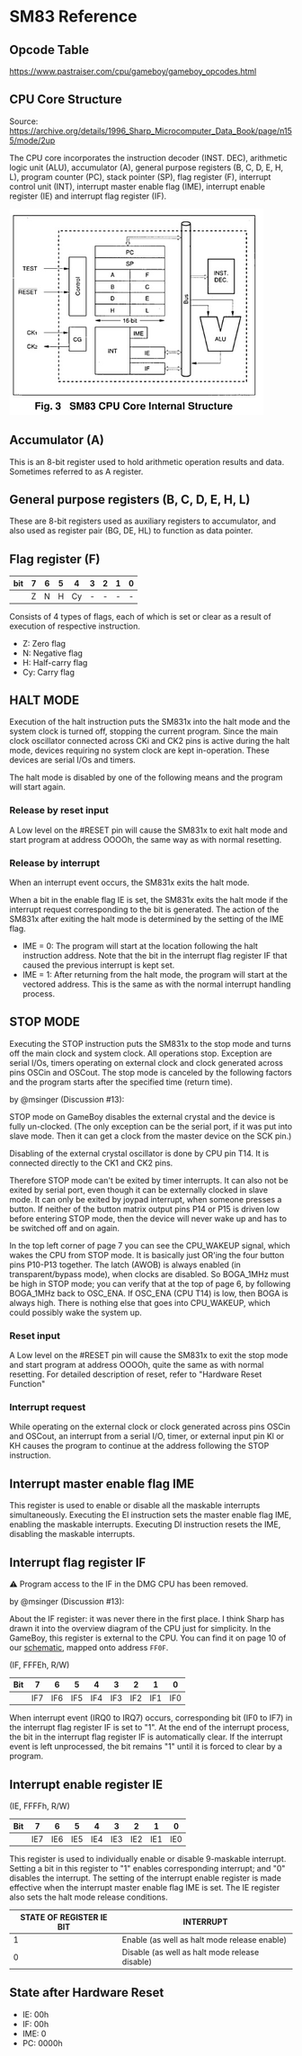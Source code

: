 # SM83 Reference

## Opcode Table

https://www.pastraiser.com/cpu/gameboy/gameboy_opcodes.html

## CPU Core Structure

Source: https://archive.org/details/1996_Sharp_Microcomputer_Data_Book/page/n155/mode/2up

The CPU core incorporates the instruction decoder (INST. DEC), arithmetic logic unit (ALU), accumulator (A), general purpose registers (B, C, D, E, H, L), program counter (PC), stack pointer (SP), flag register (F), interrupt control unit (INT), interrupt master enable flag (IME), interrupt enable register (IE) and interrupt flag register (IF).

![sm83_core_struct](/imgstore/sm83_core_struct.jpg)

## Accumulator (A)

This is an 8-bit register used to hold arithmetic operation results and data. Sometimes referred to as A register.

## General purpose registers (B, C, D, E, H, L)

These are 8-bit registers used as auxiliary registers to accumulator, and also used as register pair (BG, DE, HL) to function as data pointer.

## Flag register (F)

|bit|7|6|5|4|3|2|1|0|
|---|---|---|---|---|---|---|---|---|
| |Z|N|H|Cy|-|-|-|-|

Consists of 4 types of flags, each of which is set or clear as a result of execution of respective instruction.

- Z: Zero flag
- N: Negative flag
- H: Half-carry flag
- Cy: Carry flag

## HALT MODE

Execution of the halt instruction puts the SM831x into the halt mode and the system clock is turned off, stopping the current program. Since the main clock oscillator connected across CKi and CK2 pins is active during the halt mode, devices requiring no system clock are kept in-operation. These devices are serial I/Os and timers.

The halt mode is disabled by one of the following means and the program will start again.

### Release by reset input

A Low level on the #RESET pin will cause the SM831x to exit halt mode and start program at address OOOOh, the same way as with normal resetting.

### Release by interrupt

When an interrupt event occurs, the SM831x exits the halt mode.

When a bit in the enable flag IE is set, the SM831x exits the halt mode if the interrupt request corresponding to the bit is generated. The action of the SM831x after exiting the halt mode is determined by the setting of the IME flag.

- IME = 0: The program will start at the location following the halt instruction address. Note that the bit in the interrupt flag register IF that caused the previous interrupt is kept set.
- IME = 1: After returning from the halt mode, the program will start at the vectored address. This is the same as with the normal interrupt handling process.

## STOP MODE

Executing the STOP instruction puts the SM831x to the stop mode and turns off the main clock and system clock. All operations stop. Exception are serial l/Os, timers operating on external clock and clock generated across pins OSCin and OSCout. The stop mode is canceled by the following factors and the program starts after the specified time (return time).

by @msinger (Discussion #13):

STOP mode on GameBoy disables the external crystal and the device is fully un-clocked. (The only exception can be the serial port, if it was put into slave mode. Then it can get a clock from the master device on the SCK pin.)

Disabling of the external crystal oscillator is done by CPU pin T14. It is connected directly to the CK1 and CK2 pins.

Therefore STOP mode can't be exited by timer interrupts. It can also not be exited by serial port, even though it can be externally clocked in slave mode. It can only be exited by joypad interrupt, when someone presses a button.
If neither of the button matrix output pins P14 or P15 is driven low before entering STOP mode, then the device will never wake up and has to be switched off and on again.

In the top left corner of page 7 you can see the CPU_WAKEUP signal, which wakes the CPU from STOP mode. It is basically just OR'ing the four button pins P10-P13 together. The latch (AWOB) is always enabled (in transparent/bypass mode), when clocks are disabled. So BOGA_1MHz must be high in STOP mode; you can verify that at the top of page 6, by following BOGA_1MHz back to OSC_ENA. If OSC_ENA (CPU T14) is low, then BOGA is always high. There is nothing else that goes into CPU_WAKEUP, which could possibly wake the system up.

### Reset input

A Low level on the #RESET pin will cause the SM831x to exit the stop mode and start program at address OOOOh, quite the same as with normal resetting. For detailed description of reset, refer to "Hardware Reset Function"

### Interrupt request

While operating on the external clock or clock generated across pins OSCin and OSCout, an interrupt from a serial I/O, timer, or external input pin Kl or KH causes the program to continue at the address following the STOP instruction.

## Interrupt master enable flag IME

This register is used to enable or disable all the maskable interrupts simultaneously. Executing the El instruction sets the master enable flag IME, enabling the maskable interrupts. Executing Dl instruction resets the IME, disabling the maskable interrupts.

## Interrupt flag register IF

:warning: Program access to the IF in the DMG CPU has been removed.

by @msinger (Discussion #13):

About the IF register: it was never there in the first place. I think Sharp has drawn it into the overview diagram of the CPU just for simplicity. In the GameBoy, this register is external to the CPU. You can find it on page 10 of our [schematic](http://iceboy.a-singer.de/doc/dmg_cpu_b_sch.pdf), mapped onto address `FF0F`.

(IF, FFFEh, R/W)

|Bit|7|6|5|4|3|2|1|0|
|---|---|---|---|---|---|---|---|---|
| |IF7|IF6|IF5|IF4|IF3|IF2|IF1|IF0|

When interrupt event (IRQ0 to IRQ7) occurs, corresponding bit (IF0 to IF7) in the interrupt flag register IF is set to "1". At the end of the interrupt process, the bit in the interrupt flag register IF is automatically clear. If the interrupt event is left unprocessed, the bit remains "1" until it is forced to clear by a program.

## Interrupt enable register IE

(IE, FFFFh, R/W)

|Bit|7|6|5|4|3|2|1|0|
|---|---|---|---|---|---|---|---|---|
| |IE7|IE6|IE5|IE4|IE3|IE2|IE1|IE0|

This register is used to individually enable or disable 9-maskable interrupt. Setting a bit in this register to "1" enables corresponding interrupt; and "0" disables the interrupt. The setting of the interrupt enable register is made effective when the interrupt master enable flag IME is set. The IE register also sets the halt mode release conditions.

|STATE OF REGISTER IE BIT|INTERRUPT|
|---|---|
|1|Enable (as well as halt mode release enable)|
|0|Disable (as well as halt mode release disable)|

## State after Hardware Reset 

- IE: 00h
- IF: 00h
- IME: 0
- PC: 0000h
